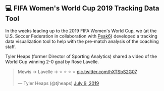 ## 💻 FIFA Women's World Cup 2019 Tracking Data Tool

In the weeks leading up to the 2019 FIFA Women's World Cup, we (at the U.S. Soccer Federation in collaboration with [Peak6](https://peak6.com/)) developed a tracking data visualization tool to help with the pre-match analysis of the coaching staff.

Tyler Heaps (former Director of Sporting Analytics) shared a video of the World Cup winning 2-0 goal by Rose Lavelle.

<blockquote class="twitter-tweet"><p lang="cy" dir="ltr">Mewis -&gt; Lavelle -&gt; ⭐️ ⭐️ ⭐️ ⭐️ <a href="https://t.co/hXTSbS2G07">pic.twitter.com/hXTSbS2G07</a></p>&mdash; Tyler Heaps (@tjheaps) <a href="https://twitter.com/tjheaps/status/1148642263637155842?ref_src=twsrc%5Etfw">July 9, 2019</a></blockquote> <script async src="https://platform.twitter.com/widgets.js" charset="utf-8"></script>



